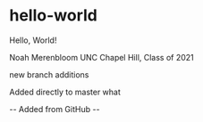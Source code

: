 # hello-world
Hello, World!


Noah Merenbloom
UNC Chapel Hill, Class of 2021

new branch additions

Added directly to master
what 

-- Added from GitHub --
